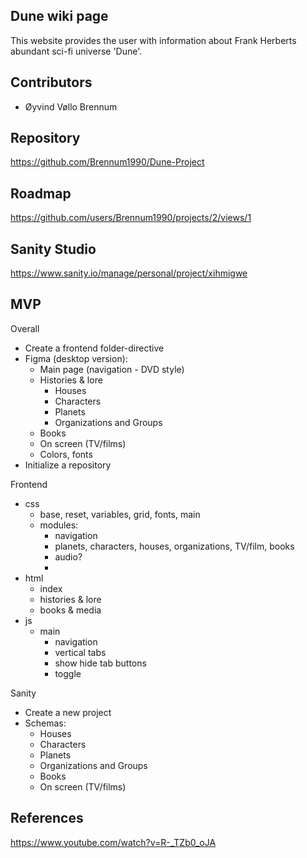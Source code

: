 ## Dune wiki page

This website provides the user with information about Frank Herberts abundant sci-fi universe 'Dune'. 

## Contributors

- Øyvind Vøllo Brennum 

## Repository 

https://github.com/Brennum1990/Dune-Project

## Roadmap 

https://github.com/users/Brennum1990/projects/2/views/1

## Sanity Studio

https://www.sanity.io/manage/personal/project/xihmigwe

## MVP

Overall
- Create a frontend folder-directive  
- Figma (desktop version):
	- Main page (navigation - DVD style)
	- Histories & lore
		- Houses
		- Characters
		- Planets
		- Organizations and Groups
	- Books
	- On screen (TV/films)
	- Colors, fonts
- Initialize a repository 

Frontend
- css
	- base, reset, variables, grid, fonts, main
	- modules: 
		- navigation
		- planets, characters, houses, organizations, 
		TV/film, books
		- audio?
		- 
- html
	- index
	- histories & lore
	- books & media
- js 
	- main
		- navigation
		- vertical tabs
		- show hide tab buttons
		- toggle

Sanity
- Create a new project
- Schemas: 
	- Houses
	- Characters
	- Planets
	- Organizations and Groups
	- Books
	- On screen (TV/films)

## References

https://www.youtube.com/watch?v=R-_TZb0_oJA